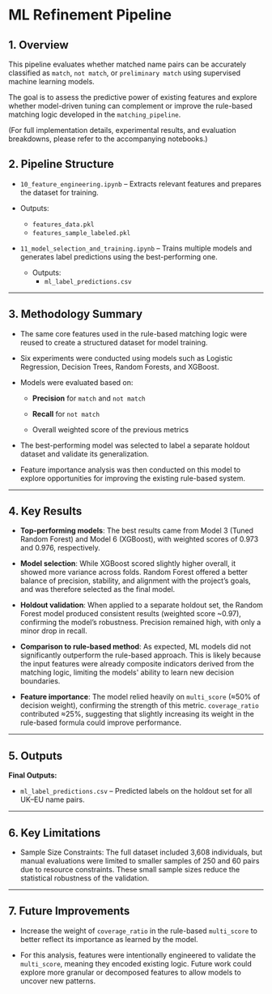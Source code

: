 # ML Refinement Pipeline 

## 1. Overview  

This pipeline evaluates whether matched name pairs can be accurately classified as `match`, `not match`, or `preliminary match` using supervised machine learning models.

The goal is to assess the predictive power of existing features and explore whether model-driven tuning can complement or improve the rule-based matching logic developed in the `matching_pipeline`.

(For full implementation details, experimental results, and evaluation breakdowns, please refer to the accompanying notebooks.)


## 2. Pipeline Structure  

- `10_feature_engineering.ipynb` – Extracts relevant features and prepares the dataset for training.
- Outputs:
    - `features_data.pkl`  
    - `features_sample_labeled.pkl`  

- `11_model_selection_and_training.ipynb` – Trains multiple models and generates label predictions using the best-performing one.
  - Outputs:
    - `ml_label_predictions.csv`


---

## 3. Methodology Summary  

- The same core features used in the rule-based matching logic were reused to create a structured dataset for model training.

- Six experiments were conducted using models such as Logistic Regression, Decision Trees, Random Forests, and XGBoost.

- Models were evaluated based on:

  - **Precision** for `match` and `not match`

  - **Recall** for `not match`

  - Overall weighted score of the previous metrics

- The best-performing model was selected to label a separate holdout dataset and validate its generalization.

- Feature importance analysis was then conducted on this model to explore opportunities for improving the existing rule-based system.


---

## 4. Key Results  

- **Top-performing models**: The best results came from Model 3 (Tuned Random Forest) and Model 6 (XGBoost), with weighted scores of 0.973 and 0.976, respectively.

- **Model selection**: While XGBoost scored slightly higher overall, it showed more variance across folds. Random Forest offered a better balance of precision, stability, and alignment with the project’s goals, and was therefore selected as the final model.

- **Holdout validation**: When applied to a separate holdout set, the Random Forest model produced consistent results (weighted score ~0.97), confirming the model’s robustness. Precision remained high, with only a minor drop in recall.

- **Comparison to rule-based method**: As expected, ML models did not significantly outperform the rule-based approach. This is likely because the input features were already composite indicators derived from the matching logic, limiting the models' ability to learn new decision boundaries.

- **Feature importance**: The model relied heavily on `multi_score` (≈50% of decision weight), confirming the strength of this metric. `coverage_ratio` contributed ≈25%, suggesting that slightly increasing its weight in the rule-based formula could improve performance.

---

## 5. Outputs  

**Final Outputs:**

- `ml_label_predictions.csv` – Predicted labels on the holdout set for all UK–EU name pairs.


---

## 6. Key Limitations  

- Sample Size Constraints: The full dataset included 3,608 individuals, but manual evaluations were limited to smaller samples of 250 and 60 pairs due to resource constraints. These small sample sizes reduce the statistical robustness of the validation.

---

## 7. Future Improvements  

- Increase the weight of `coverage_ratio` in the rule-based `multi_score` to better reflect its importance as learned by the model.

- For this analysis, features were intentionally engineered to validate the `multi_score`, meaning they encoded existing logic. Future work could explore more granular or decomposed features to allow models to uncover new patterns.


